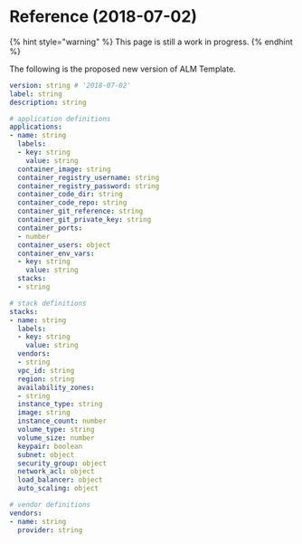 # Reference \(2018-07-02\)

{% hint style="warning" %}
This page is still a work in progress.
{% endhint %}

The following is the proposed new version of ALM Template.

```yaml
version: string # '2018-07-02'
label: string
description: string

# application definitions
applications:
- name: string
  labels:
  - key: string
    value: string
  container_image: string
  container_registry_username: string
  container_registry_password: string
  container_code_dir: string
  container_code_repo: string
  container_git_reference: string
  container_git_private_key: string
  container_ports:
  - number
  container_users: object
  container_env_vars:
  - key: string
    value: string
  stacks:
  - string

# stack definitions
stacks:
- name: string
  labels:
  - key: string
    value: string
  vendors:
  - string
  vpc_id: string
  region: string
  availability_zones:
  - string
  instance_type: string
  image: string
  instance_count: number
  volume_type: string
  volume_size: number
  keypair: boolean
  subnet: object
  security_group: object
  network_acl: object
  load_balancer: object
  auto_scaling: object

# vendor definitions
vendors:
- name: string
  provider: string
```

